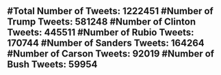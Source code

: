 #Total Number of Tweets: 1222451 
#Number of Trump Tweets: 581248
#Number of Clinton Tweets: 445511
#Number of Rubio Tweets: 170744
#Number of Sanders Tweets: 164264
#Number of Carson Tweets: 92019
#Number of Bush Tweets: 59954
---
